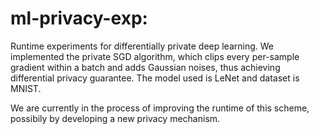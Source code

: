 # ml-privacy-exp:
Runtime experiments for differentially private deep learning. We implemented the private SGD algorithm, which clips every per-sample gradient within a batch and adds Gaussian noises, thus achieving differential privacy guarantee. The model used is LeNet and dataset is MNIST.

We are currently in the process of improving the runtime of this scheme, possibily by developing a new privacy mechanism.
